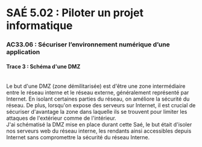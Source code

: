 # SAÉ 5.02 : Piloter un projet informatique
###  AC33.06 : Sécuriser l’environnement numérique d’une application
#### Trace 3 : Schéma d'une DMZ

<br/>
Le but d'une DMZ (zone démilitarisée) est d'être une zone intermédiaire entre le réseau interne et le réseau externe, généralement représenté par Internet. 
En isolant certaines parties du réseau, on améliore la sécurité du réseau.
De plus, lorsqu'on expose des serveurs sur Internet, il est crucial de sécuriser d'avantage la zone dans laquelle ils se trouvent pour limiter les attaques de l'extérieur comme de l'intérieur.
<br/>
J'ai schématisé la DMZ mise en place durant cette Saé, le but était d'isoler nos serveurs web du réseau interne, les rendants ainsi accessibles depuis Internet sans compromettre la sécurité du réseau Interne.
<br/>


